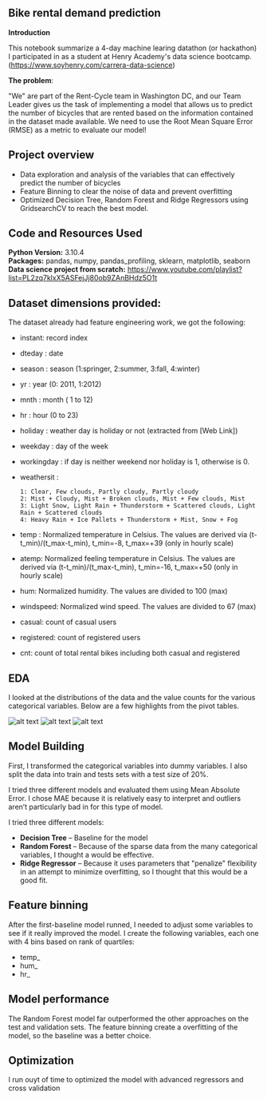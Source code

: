 ## Bike rental demand prediction
<b>Introduction</b>

This notebook summarize a 4-day machine learing datathon (or hackathon) I participated in as a student at Henry Academy's data science bootcamp.(https://www.soyhenry.com/carrera-data-science)

<b>The problem</b>:

"We" are part of the Rent-Cycle team in Washington DC, and our Team Leader gives us the task of implementing a model that allows us to predict the number of bicycles that are rented based on the information contained in the dataset made available.
We need to use the Root Mean Square Error (RMSE) as a metric to evaluate our model!

## Project overview
* Data exploration and analysis of the variables that can effectively predict the number of bicycles 
* Feature Binning to clear the noise of data and prevent overfitting
* Optimized Decision Tree, Random Forest and Ridge Regressors using GridsearchCV to reach the best model. 


## Code and Resources Used 
**Python Version:** 3.10.4  
**Packages:** pandas, numpy, pandas_profiling, sklearn, matplotlib, seaborn  
**Data science project from scratch:** https://www.youtube.com/playlist?list=PL2zq7klxX5ASFejJj80ob9ZAnBHdz5O1t  


## Dataset dimensions provided:
The dataset already had feature engineering work, we got the following:

* instant: record index
* dteday : date
* season : season (1:springer, 2:summer, 3:fall, 4:winter)
* yr : year (0: 2011, 1:2012)
* mnth : month ( 1 to 12)
* hr : hour (0 to 23)
* holiday : weather day is holiday or not (extracted from [Web Link])
* weekday : day of the week
* workingday : if day is neither weekend nor holiday is 1, otherwise is 0.
* weathersit :

      1: Clear, Few clouds, Partly cloudy, Partly cloudy
      2: Mist + Cloudy, Mist + Broken clouds, Mist + Few clouds, Mist
      3: Light Snow, Light Rain + Thunderstorm + Scattered clouds, Light Rain + Scattered clouds
      4: Heavy Rain + Ice Pallets + Thunderstorm + Mist, Snow + Fog
* temp : Normalized temperature in Celsius. The values are derived via (t-t_min)/(t_max-t_min), t_min=-8, t_max=+39 (only in hourly scale)
* atemp: Normalized feeling temperature in Celsius. The values are derived via (t-t_min)/(t_max-t_min), t_min=-16, t_max=+50 (only in hourly scale)
* hum: Normalized humidity. The values are divided to 100 (max)
* windspeed: Normalized wind speed. The values are divided to 67 (max)
* casual: count of casual users
* registered: count of registered users
* cnt: count of total rental bikes including both casual and registered

## EDA
I looked at the distributions of the data and the value counts for the various categorical variables. Below are a few highlights from the pivot tables. 

![alt text](https://github.com/cvillarragamo/Datathon-Bike-Rental-ML/blob/main/figures/linear_correlation.png "linear correlation")
![alt text](https://github.com/cvillarragamo/Datathon-Bike-Rental-ML/blob/main/figures/distributions.png "Distribution")
![alt text](https://github.com/cvillarragamo/Datathon-Bike-Rental-ML/blob/main/figures/featured.png "Feature binning")

## Model Building 

First, I transformed the categorical variables into dummy variables. I also split the data into train and tests sets with a test size of 20%.   

I tried three different models and evaluated them using Mean Absolute Error. I chose MAE because it is relatively easy to interpret and outliers aren’t particularly bad in for this type of model.   

I tried three different models:
*	**Decision Tree** – Baseline for the model
*	**Random Forest** – Because of the sparse data from the many categorical variables, I thought a would be effective.
*	**Ridge Regressor** – Because it uses parameters that "penalize" flexibility in an attempt to minimize overfitting, so I thought that this would be a good fit. 

## Feature binning
After the first-baseline model runned, I needed to adjust some variables to see if it really improved the model. I create the following variables, each one with 4 bins based on rank of quartiles:

* temp_ 
* hum_
* hr_

## Model performance
The Random Forest model far outperformed the other approaches on the test and validation sets. 
The feature binning create a overfitting of the model, so the baseline was a better choice.


## Optimization 
I run ouyt of time to optimized the model with advanced regressors and cross validation
